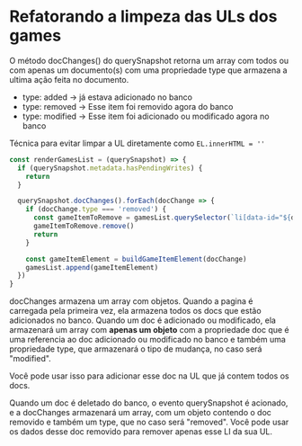 # Refatorando a limpeza das ULs dos games

O método docChanges() do querySnapshot retorna um array com todos ou
com apenas um documento(s) com uma propriedade type que armazena a ultima ação feita no documento.

- type: added -> já estava adicionado no banco
- type: removed -> Esse item foi removido agora do banco
- type: modified -> Esse item foi adicionado ou modificado agora no banco

Técnica para evitar limpar a UL diretamente como `EL.innerHTML = ''`

```js
const renderGamesList = (querySnapshot) => {
  if (querySnapshot.metadata.hasPendingWrites) {
    return
  }

  querySnapshot.docChanges().forEach(docChange => {
    if (docChange.type === 'removed') {
      const gameItemToRemove = gamesList.querySelector(`li[data-id="${docChange.doc.id}"]`)
      gameItemToRemove.remove()
      return 
    }

    const gameItemElement = buildGameItemElement(docChange)
    gamesList.append(gameItemElement)
  })
}
```

docChanges armazena um array com objetos. Quando a pagina é carregada pela primeira vez,
ela armazena todos os docs que estão adicionados no banco.
Quando um doc é adicionado ou modificado, ela armazenará um array com **apenas um objeto** com a propriedade
doc que é uma referencia ao doc adicionado ou modificado no banco e também uma
propriedade type, que armazenará o tipo de mudança, no caso será "modified".

Você pode usar isso para adicionar esse doc na UL que já contem todos os docs.

Quando um doc é deletado do banco, o evento querySnapshot é acionado, e a docChanges armazenará
um array, com um objeto contendo o doc removido e também um type, que no caso será "removed".
Você pode usar os dados desse doc removido para remover apenas esse LI da sua UL.